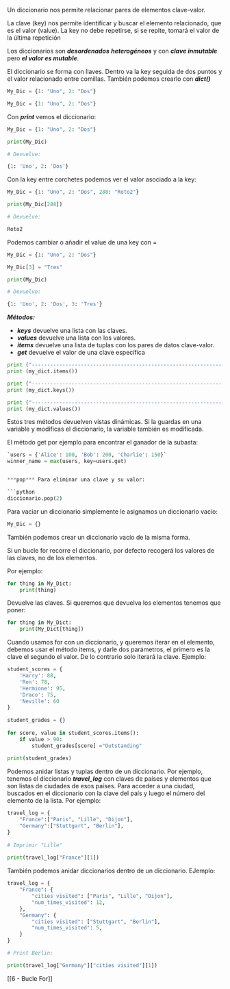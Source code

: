 
Un diccionario nos permite relacionar pares de elementos clave-valor.

La clave (key) nos permite identificar y buscar el elemento relacionado, que es el valor (value). La key no debe repetirse, si se repite, tomará el valor de la última repetición

Los diccionarios son ***desordenados*** ***heterogéneos*** y con ***clave inmutable*** pero ***el valor es  mutable***. 

El diccionario se forma con llaves. Dentro va la key seguida de dos puntos y el valor relacionado entre comillas. También podemos crearlo con ***dict()***

```python
My_Dic = {1: "Uno", 2: "Dos"}
```

```python
My_Dic = {1: "Uno", 2: "Dos"}
```

Con ***print*** vemos el diccionario:

```python
My_Dic = {1: "Uno", 2: "Dos"}

print(My_Dic)

# Devuelve: 

{1: 'Uno', 2: 'Dos'}
```

Con la key entre corchetes podemos ver el valor asociado a la key:

```python
My_Dic = {1: "Uno", 2: "Dos", 288: "Roto2"}

print(My_Dic[288])

# Devuelve:

Roto2
```

Podemos cambiar o añadir el value de una key con =

```python
My_Dic = {1: "Uno", 2: "Dos"}  

My_Dic[3] = "Tres"

print(My_Dic)

# Devuelve:

{1: 'Uno', 2: 'Dos', 3: 'Tres'}
```


***Métodos:***

- ***keys*** devuelve una lista con las claves. 
- ***values*** devuelve una lista con los valores.
- ***items*** devuelve una lista de tuplas con los pares de datos clave-valor.
- ***get*** devuelve el valor de una clave específica

```python
print ("---------------------------------------------------------------")
print (my_dict.items())

print ("---------------------------------------------------------------")
print (my_dict.keys())

print ("---------------------------------------------------------------")
print (my_dict.values())
```

Estos tres métodos devuelven vistas dinámicas. Si la guardas en una variable y modificas el diccionario, la variable también es modificada.

El método get por ejemplo para encontrar el ganador de la subasta:

```python
`users = {'Alice': 100, 'Bob': 200, 'Charlie': 150}`
winner_name = max(users, key=users.get)


***pop*** Para eliminar una clave y su valor:

```python
diccionario.pop(2)
```

Para vaciar un diccionario simplemente le asignamos un diccionario vacío:

```python
My_Dic = {}
```

También podemos crear un diccionario vacío de la misma forma.

Si un bucle for recorre el diccionario, por defecto recogerá los valores de las claves, no de los elementos.

Por ejemplo:

```python
for thing in My_Dict:
	print(thing)
```

Devuelve las claves. Si queremos que devuelva los elementos tenemos que poner:

```python
for thing in My_Dict:
	print(My_Dict[thing])
```

Cuando usamos for con un diccionario, y queremos iterar en el elemento, debemos usar el método items, y darle dos parámetros, el primero es la clave el segundo el valor.
De lo contrario solo iterará la clave.
Ejemplo:

```python
student_scores = {  
    'Harry': 88,  
    'Ron': 78,  
    'Hermione': 95,  
    'Draco': 75,  
    'Neville': 60  
}  
  
student_grades = {}  
  
for score, value in student_scores.items():  
    if value > 90:  
        student_grades[score] ="Outstanding"  
  
print(student_grades)
```

Podemos anidar listas y tuplas dentro de un diccionario. Por ejemplo, tenemos el diccionario ***travel_log*** con claves de países y elementos que son listas de ciudades de esos países. Para acceder a una ciudad, buscados en el diccionario con la clave del país y luego el número del elemento de la lista. Por ejemplo: 

```python
travel_log = {  
    "France":["Paris", "Lille", "Dijon"],  
    "Germany":["Stuttgart", "Berlin"],  
}  
  
# Imprimir "Lille"  
  
print(travel_log["France"][1])
```

También podemos anidar diccionarios dentro de un diccionario. EJemplo:

```python
travel_log = {  
    "France": {  
        "cities visited": ["Paris", "Lille", "Dijon"],  
        "num_times_visited": 12,  
    },  
    "Germany": {  
        "cities visited": ["Stuttgart", "Berlin"],  
        "num_times_visited": 5,  
    }  
}  

# Print Berlin:

print(travel_log["Germany"]["cities visited"][1])
```

[[6 - Bucle For]]
